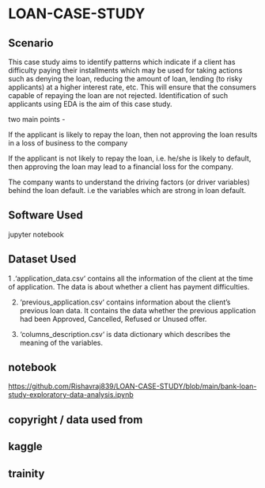 # LOAN-CASE-STUDY

## Scenario


This case study aims to identify patterns which indicate if a client has difficulty paying their installments
which may be used for taking actions such as denying the loan, reducing the amount of loan, lending (to
risky applicants) at a higher interest rate, etc. This will ensure that the consumers capable of repaying
the loan are not rejected. Identification of such applicants using EDA is the aim of this case study.


two main points - 

If the applicant is likely to repay the loan, then not approving the loan results in a loss of business to the company

If the applicant is not likely to repay the loan, i.e. he/she is likely to default, then approving the loan may lead to a financial loss for the company.


The company wants to understand the driving factors (or driver variables) behind the loan default. i.e the variables which are strong in loan default.



## Software Used

jupyter notebook 

## Dataset Used



1 .‘application_data.csv‘ contains all the information of the client at the time of application.
The data is about whether a client has payment difficulties.


2. ‘previous_application.csv‘ contains information about the client’s previous loan data. It contains the data whether the previous application had been Approved, Cancelled, Refused or Unused offer.

3. ‘columns_description.csv‘ is data dictionary which describes the meaning of the variables.


## notebook

https://github.com/Rishavraj839/LOAN-CASE-STUDY/blob/main/bank-loan-study-exploratory-data-analysis.ipynb


## copyright / data used from

## kaggle

## trainity
